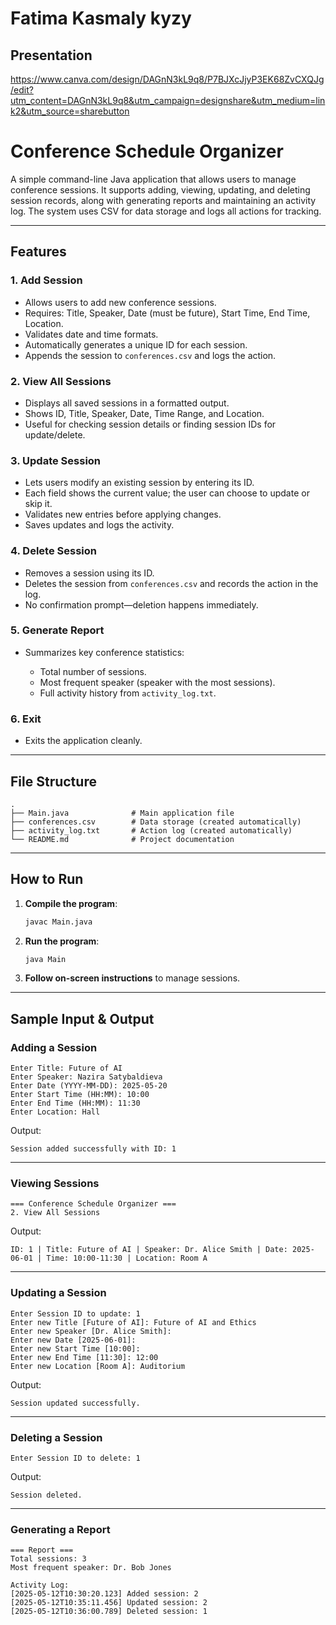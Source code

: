 # Fatima Kasmaly kyzy
## Presentation
https://www.canva.com/design/DAGnN3kL9q8/P7BJXcJjyP3EK68ZvCXQJg/edit?utm_content=DAGnN3kL9q8&utm_campaign=designshare&utm_medium=link2&utm_source=sharebutton

#  Conference Schedule Organizer

A simple command-line Java application that allows users to manage conference sessions. It supports adding, viewing, updating, and deleting session records, along with generating reports and maintaining an activity log. The system uses CSV for data storage and logs all actions for tracking.

---

##  Features

###  1. Add Session

* Allows users to add new conference sessions.
* Requires: Title, Speaker, Date (must be future), Start Time, End Time, Location.
* Validates date and time formats.
* Automatically generates a unique ID for each session.
* Appends the session to `conferences.csv` and logs the action.

###  2. View All Sessions

* Displays all saved sessions in a formatted output.
* Shows ID, Title, Speaker, Date, Time Range, and Location.
* Useful for checking session details or finding session IDs for update/delete.

###  3. Update Session

* Lets users modify an existing session by entering its ID.
* Each field shows the current value; the user can choose to update or skip it.
* Validates new entries before applying changes.
* Saves updates and logs the activity.

###  4. Delete Session

* Removes a session using its ID.
* Deletes the session from `conferences.csv` and records the action in the log.
* No confirmation prompt—deletion happens immediately.

###  5. Generate Report

* Summarizes key conference statistics:

  * Total number of sessions.
  * Most frequent speaker (speaker with the most sessions).
  * Full activity history from `activity_log.txt`.

###  6. Exit

* Exits the application cleanly.

---

##  File Structure

```
.
├── Main.java              # Main application file
├── conferences.csv        # Data storage (created automatically)
├── activity_log.txt       # Action log (created automatically)
└── README.md              # Project documentation
```

---

##  How to Run

1. **Compile the program**:

   ```bash
   javac Main.java
   ```

2. **Run the program**:

   ```bash
   java Main
   ```

3. **Follow on-screen instructions** to manage sessions.

---

##  Sample Input & Output

###  Adding a Session

```
Enter Title: Future of AI  
Enter Speaker: Nazira Satybaldieva
Enter Date (YYYY-MM-DD): 2025-05-20  
Enter Start Time (HH:MM): 10:00  
Enter End Time (HH:MM): 11:30  
Enter Location: Hall
```

 Output:

```
Session added successfully with ID: 1
```

---

###  Viewing Sessions

```
=== Conference Schedule Organizer ===
2. View All Sessions
```

 Output:

```
ID: 1 | Title: Future of AI | Speaker: Dr. Alice Smith | Date: 2025-06-01 | Time: 10:00-11:30 | Location: Room A
```

---

###  Updating a Session

```
Enter Session ID to update: 1  
Enter new Title [Future of AI]: Future of AI and Ethics  
Enter new Speaker [Dr. Alice Smith]:   
Enter new Date [2025-06-01]:  
Enter new Start Time [10:00]:  
Enter new End Time [11:30]: 12:00  
Enter new Location [Room A]: Auditorium  
```

 Output:

```
Session updated successfully.
```

---

###  Deleting a Session

```
Enter Session ID to delete: 1
```

 Output:

```
Session deleted.
```

---

###  Generating a Report

```
=== Report ===
Total sessions: 3
Most frequent speaker: Dr. Bob Jones

Activity Log:
[2025-05-12T10:30:20.123] Added session: 2
[2025-05-12T10:35:11.456] Updated session: 2
[2025-05-12T10:36:00.789] Deleted session: 1
```

